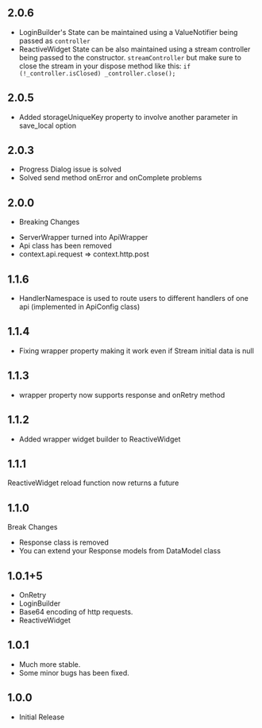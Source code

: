 ## 2.0.6

* LoginBuilder's State can be maintained using a ValueNotifier being passed as `controller`
* ReactiveWidget State can be also maintained using a stream controller being passed to the
  constructor. `streamController` but make sure to close the stream in your dispose method like
  this:
  ```if (!_controller.isClosed) _controller.close();```

## 2.0.5

* Added storageUniqueKey property to involve another parameter in save_local option

## 2.0.3

* Progress Dialog issue is solved
* Solved send method onError and onComplete problems

## 2.0.0

* Breaking Changes

- ServerWrapper turned into ApiWrapper
- Api class has been removed
- context.api.request => context.http.post

## 1.1.6

* HandlerNamespace is used to route users to different handlers of one api (implemented in ApiConfig
  class)

## 1.1.4

* Fixing wrapper property making it work even if Stream initial data is null

## 1.1.3

* wrapper property now supports response and onRetry method

## 1.1.2

* Added wrapper widget builder to ReactiveWidget

## 1.1.1

ReactiveWidget reload function now returns a future

## 1.1.0

Break Changes

* Response class is removed
* You can extend your Response models from DataModel class

## 1.0.1+5

* OnRetry
* LoginBuilder
* Base64 encoding of http requests.
* ReactiveWidget

## 1.0.1

* Much more stable.
* Some minor bugs has been fixed.

## 1.0.0

* Initial Release